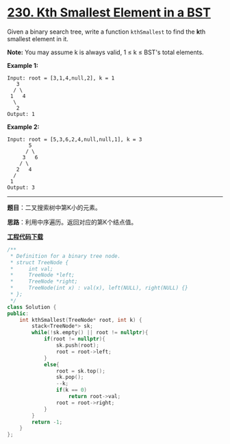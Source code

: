 # [230. Kth Smallest Element in a BST](https://leetcode.com/problems/kth-smallest-element-in-a-bst/)

Given a binary search tree, write a function `kthSmallest` to find the **k**th smallest element in it.

**Note:** 
You may assume k is always valid, 1 ≤ k ≤ BST's total elements.

**Example 1:**

```
Input: root = [3,1,4,null,2], k = 1
   3
  / \
 1   4
  \
   2
Output: 1
```

**Example 2:**

```
Input: root = [5,3,6,2,4,null,null,1], k = 3
       5
      / \
     3   6
    / \
   2   4
  /
 1
Output: 3
```

-----

**题目**：二叉搜索树中第K小的元素。

**思路**：利用中序遍历。返回对应的第K个结点值。

[**工程代码下载**](https://github.com/shenkh/leetcode)

```cpp
/**
 * Definition for a binary tree node.
 * struct TreeNode {
 *     int val;
 *     TreeNode *left;
 *     TreeNode *right;
 *     TreeNode(int x) : val(x), left(NULL), right(NULL) {}
 * };
 */
class Solution {
public:
    int kthSmallest(TreeNode* root, int k) {
        stack<TreeNode*> sk;
        while(!sk.empty() || root != nullptr){
            if(root != nullptr){
                sk.push(root);
                root = root->left;
            }
            else{
                root = sk.top();
                sk.pop();
                --k;
                if(k == 0)
                    return root->val;
                root = root->right;
            }
        }
        return -1;
    }
};
```
